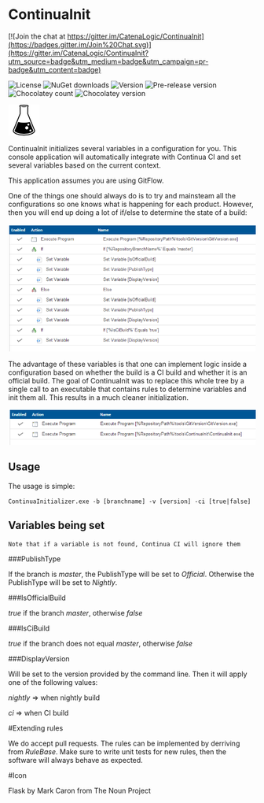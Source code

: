 ContinuaInit
============

[![Join the chat at https://gitter.im/CatenaLogic/ContinuaInit](https://badges.gitter.im/Join%20Chat.svg)](https://gitter.im/CatenaLogic/ContinuaInit?utm_source=badge&utm_medium=badge&utm_campaign=pr-badge&utm_content=badge)

![License](https://img.shields.io/github/license/catenalogic/continuainit.svg)
![NuGet downloads](https://img.shields.io/nuget/dt/continuainit.svg)
![Version](https://img.shields.io/nuget/v/continuainit.svg)
![Pre-release version](https://img.shields.io/nuget/vpre/continuainit.svg)
![Chocolatey count](https://img.shields.io/chocolatey/dt/continuainit.svg)
![Chocolatey version](https://img.shields.io/chocolatey/v/continuainit.svg)

![ContinuaInit](design/logo/logo_64.png)

ContinuaInit initializes several variables in a configuration for you. This console application will automatically integrate with Continua CI and set several variables based on the current context.

This application assumes you are using GitFlow.

One of the things one should always do is to try and mainsteam all the configurations so one knows what is happening for each product. However, then you will end up doing a lot of if/else to determine the state of a build:

![ContinuaInit](doc/img/without_continuainit.png)

The advantage of these variables is that one can implement logic inside a configuration based on whether the build is a CI build and whether it is an official build. The goal of ContinuaInit was to replace this whole tree by a single call to an executable that contains rules to determine variables and init them all. This results in a much cleaner initialization.


![ContinuaInit](doc/img/with_continuainit.png)


## Usage

The usage is simple:

    ContinuaInitializer.exe -b [branchname] -v [version] -ci [true|false]

## Variables being set

    Note that if a variable is not found, Continua CI will ignore them

###PublishType

If the branch is *master*, the PublishType will be set to *Official*. Otherwise the PublishType will be set to *Nightly*.


###IsOfficialBuild

*true* if the branch *master*, otherwise *false* 


###IsCiBuild

*true* if the branch does not equal *master*, otherwise *false*


###DisplayVersion

Will be set to the version provided by the command line. Then it will apply one of the following values:

*nightly* => when nightly build

*ci* => when CI build 

#Extending rules

We do accept pull requests. The rules can be implemented by derriving from *RuleBase*. Make sure to write unit tests for new rules, then the software will always behave as expected.

#Icon

Flask by Mark Caron from The Noun Project
